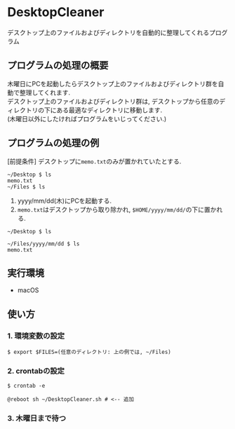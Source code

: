 # DesktopCleaner
デスクトップ上のファイルおよびディレクトリを自動的に整理してくれるプログラム

## プログラムの処理の概要
木曜日にPCを起動したらデスクトップ上のファイルおよびディレクトリ群を自動で整理してくれます.  
デスクトップ上のファイルおよびディレクトリ群は, デスクトップから任意のディレクトリの下にある最適なディレクトリに移動します.  
(木曜日以外にしたければプログラムをいじってください.)

## プログラムの処理の例
[前提条件] デスクトップに`memo.txt`のみが置かれていたとする.
```=shell
~/Desktop $ ls
memo.txt
~/Files $ ls
```
1. yyyy/mm/dd(木)にPCを起動する.
2. `memo.txt`はデスクトップから取り除かれ, `$HOME/yyyy/mm/dd/`の下に置かれる.
```=shell
~/Desktop $ ls

~/Files/yyyy/mm/dd $ ls
memo.txt
```

## 実行環境
- macOS

## 使い方
### 1. 環境変数の設定
```
$ export $FILES=(任意のディレクトリ: 上の例では, ~/Files)
```
### 2. crontabの設定
```
$ crontab -e

@reboot sh ~/DesktopCleaner.sh # <-- 追加
```
### 3. 木曜日まで待つ
